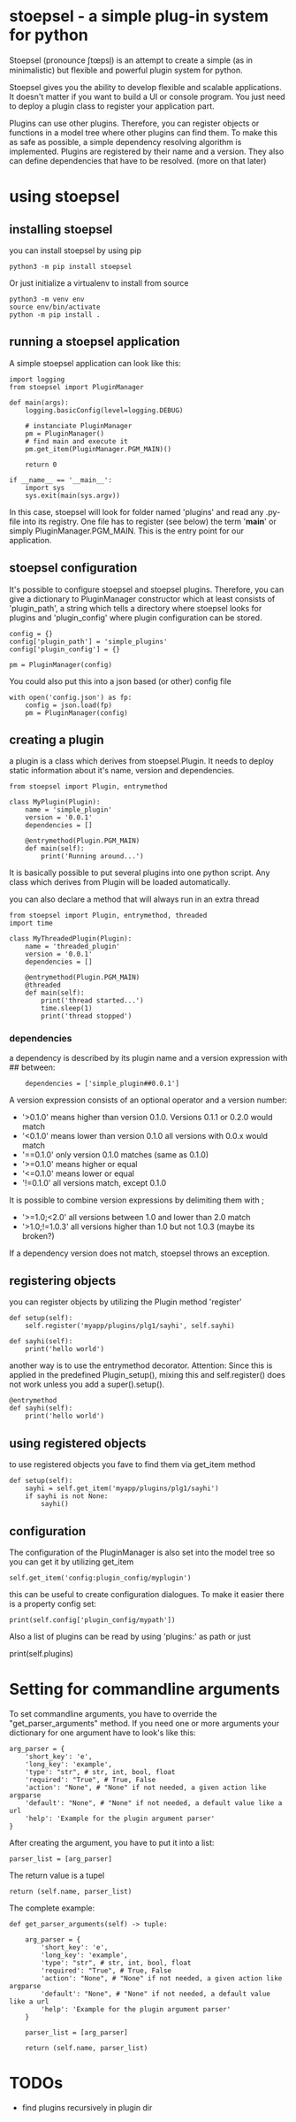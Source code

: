# stoepsel - a simple plug-in system for python

Stoepsel (pronounce ʃtœpsl̩) is an attempt to create a simple (as in
minimalistic) but flexible and powerful plugin system for python.

Stoepsel gives you the ability to develop flexible and scalable applications.
It doesn't matter if you want to build a UI or console program.
You just need to deploy a plugin class to register your application part.

Plugins can use other plugins. Therefore, you can register objects or functions
in a model tree where other plugins can find them.
To make this as safe as possible, a simple dependency resolving algorithm is
implemented.
Plugins are registered by their name and a version. They also can define
dependencies that have to be resolved. (more on that later)

# using stoepsel

## installing stoepsel

you can install stoepsel by using pip

    python3 -m pip install stoepsel

Or just initialize a virtualenv to install from source

    python3 -m venv env
    source env/bin/activate
    python -m pip install .


## running a stoepsel application

A simple stoepsel application can look like this:

    import logging
    from stoepsel import PluginManager

    def main(args):
        logging.basicConfig(level=logging.DEBUG)

        # instanciate PluginManager
        pm = PluginManager()
        # find main and execute it
        pm.get_item(PluginManager.PGM_MAIN)()

        return 0

    if __name__ == '__main__':
        import sys
        sys.exit(main(sys.argv))

In this case, stoepsel will look for folder named 'plugins' and read any .py-
file into its registry.
One file has to register (see below) the term '__main__' or simply
PluginManager.PGM_MAIN. This is the entry point for our application.

## stoepsel configuration

It's possible to configure stoepsel and stoepsel plugins. Therefore, you can
give a dictionary to PluginManager constructor which at least consists of
'plugin_path', a string which tells a directory where stoepsel looks for
plugins and 'plugin_config' where plugin configuration can be stored.


    config = {}
    config['plugin_path'] = 'simple_plugins'
    config['plugin_config'] = {}

    pm = PluginManager(config)

You could also put this into a json based (or other) config file

    with open('config.json') as fp:
        config = json.load(fp)
        pm = PluginManager(config)

## creating a plugin

a plugin is a class which derives from stoepsel.Plugin. It needs to deploy
static information about it's name, version and dependencies.

    from stoepsel import Plugin, entrymethod

    class MyPlugin(Plugin):
        name = 'simple_plugin'
        version = '0.0.1'
        dependencies = []

        @entrymethod(Plugin.PGM_MAIN)
        def main(self):
            print('Running around...')

It is basically possible to put several plugins into one python script.
Any class which derives from Plugin will be loaded automatically.

you can also declare a method that will always run in an extra thread

    from stoepsel import Plugin, entrymethod, threaded
    import time

    class MyThreadedPlugin(Plugin):
        name = 'threaded_plugin'
        version = '0.0.1'
        dependencies = []

        @entrymethod(Plugin.PGM_MAIN)
        @threaded
        def main(self):
            print('thread started...')
            time.sleep(1)
            print('thread stopped')

### dependencies

a dependency is described by its plugin name and a version expression
with \#\# between:

        dependencies = ['simple_plugin##0.0.1']

A version expression consists of an optional operator and a version number:
 - '>0.1.0' means higher than version 0.1.0. Versions 0.1.1 or 0.2.0 would match
 - '<0.1.0' means lower than version 0.1.0 all versions with 0.0.x would match
 - '==0.1.0' only version 0.1.0 matches (same as 0.1.0)
 - '>=0.1.0' means higher or equal
 - '<=0.1.0' means lower or equal
 - '!=0.1.0' all versions match, except 0.1.0

It is possible to combine version expressions by delimiting them with ;
 - '>=1.0;<2.0' all versions between 1.0 and lower than 2.0 match
 - '>1.0;!=1.0.3' all versions higher than 1.0 but not 1.0.3 (maybe its broken?)

If a dependency version does not match, stoepsel throws an exception.

## registering objects

you can register objects by utilizing the Plugin method 'register'

    def setup(self):
        self.register('myapp/plugins/plg1/sayhi', self.sayhi)

    def sayhi(self):
        print('hello world')

another way is to use the entrymethod decorator.
Attention: Since this is applied in the predefined Plugin_setup(), mixing this
and self.register() does not work unless you add a super().setup().

    @entrymethod
    def sayhi(self):
        print('hello world')

## using registered objects

to use registered objects you fave to find them via get_item method

    def setup(self):
        sayhi = self.get_item('myapp/plugins/plg1/sayhi')
        if sayhi is not None:
            sayhi()

## configuration

The configuration of the PluginManager is also set into the model tree
so you can get it by utilizing get_item

    self.get_item('config:plugin_config/myplugin')

this can be useful to create configuration dialogues. To make it easier
there is a property config set:

    print(self.config['plugin_config/mypath'])

Also a list of plugins can be read by using 'plugins:' as path or just

   print(self.plugins)

# Setting for commandline arguments
To set commandline arguments, you have to override the "get_parser_arguments" method.
If you need one or more arguments your dictionary for one argument have to look's like this:

    arg_parser = {
        'short_key': 'e',
        'long_key': 'example',
        'type': "str", # str, int, bool, float
        'required': "True", # True, False
        'action': "None", # "None" if not needed, a given action like argparse
        'default': "None", # "None" if not needed, a default value like a url
        'help': 'Example for the plugin argument parser'
    }

After creating the argument, you have to put it into a list:

    parser_list = [arg_parser]

The return value is a tupel

    return (self.name, parser_list)

The complete example:

    def get_parser_arguments(self) -> tuple:

        arg_parser = {
            'short_key': 'e',
            'long_key': 'example',
            'type': "str", # str, int, bool, float
            'required': "True", # True, False
            'action': "None", # "None" if not needed, a given action like argparse
            'default': "None", # "None" if not needed, a default value like a url
            'help': 'Example for the plugin argument parser'
        }

        parser_list = [arg_parser]

        return (self.name, parser_list)

# TODOs

- find plugins recursively in plugin dir
